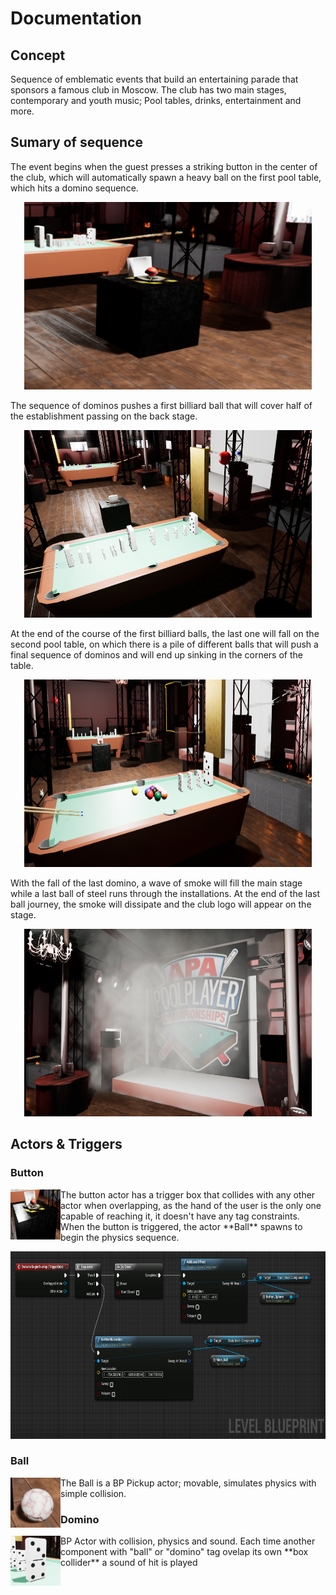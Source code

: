# Documentation
## Concept
Sequence of emblematic events that build an entertaining parade that sponsors a famous club in Moscow. The club has two main stages, contemporary and youth music; Pool tables, drinks, entertainment and more.
## Sumary of sequence
The event begins when the guest presses a striking button in the center of the club, which will automatically spawn a heavy ball on the first pool table, which hits a domino sequence.

<p align="center">
  <img width="460" height="300" src="Images/Button.PNG">
</p>

The sequence of dominos pushes a first billiard ball that will cover half of the establishment passing on the back stage.

<p align="center">
  <img width="460" height="300" src="Images/Dominos.PNG">
</p>

At the end of the course of the first billiard balls, the last one will fall on the second pool table, on which there is a pile of different balls that will push a final sequence of dominos and will end up sinking in the corners of the table.

<p align="center">
  <img width="460" height="300" src="Images/Pool_Balls.PNG">
</p>

With the fall of the last domino, a wave of smoke will fill the main stage while a last ball of steel runs through the installations. At the end of the last ball journey, the smoke will dissipate and the club logo will appear on the stage.

<p align="center">
  <img width="460" height="300" src="Images/Ad.PNG">
</p>

## Actors & Triggers
### Button

<p><img src="Images/Button_Actor.PNG" alt="Button Actor" width="80" height="80" align="left">The button actor has a trigger box that collides with any other actor when overlapping, as the hand of the user is the only one capable of reaching it, it doesn't have any tag constraints. 
When the button is triggered, the actor **Ball** spawns to begin the physics sequence. </p>

<p align="center">
  <img width="600" height="300" src="Images/Button_Blueprint.PNG">
</p>

### Ball 
<p><img src="Images/Main_Ball.PNG" alt="Button Actor" width="80" height="80" align="left">The Ball is a BP Pickup actor; movable, simulates physics with simple collision.</p>

### Domino
<p><img src="Images/Domino_Actor.PNG" alt="Button Actor" width="80" height="80" align="left">BP Actor with collision, physics and sound. Each time another component with "ball" or "domino" tag ovelap its own **box collider** a sound of hit is played</p>